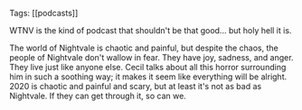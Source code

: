 Tags: [[podcasts]]
 
WTNV is the kind of podcast that shouldn't be that good... but holy hell it is.

The world of Nightvale is chaotic and painful, but despite the chaos, the people of Nightvale don't wallow in fear. They have joy, sadness, and anger. They live just like anyone else. Cecil talks about all this horror surrounding him in such a soothing way; it makes it seem like everything will be alright. 2020 is chaotic and painful and scary, but at least it's not as bad as Nightvale. If they can get through it, so can we.
